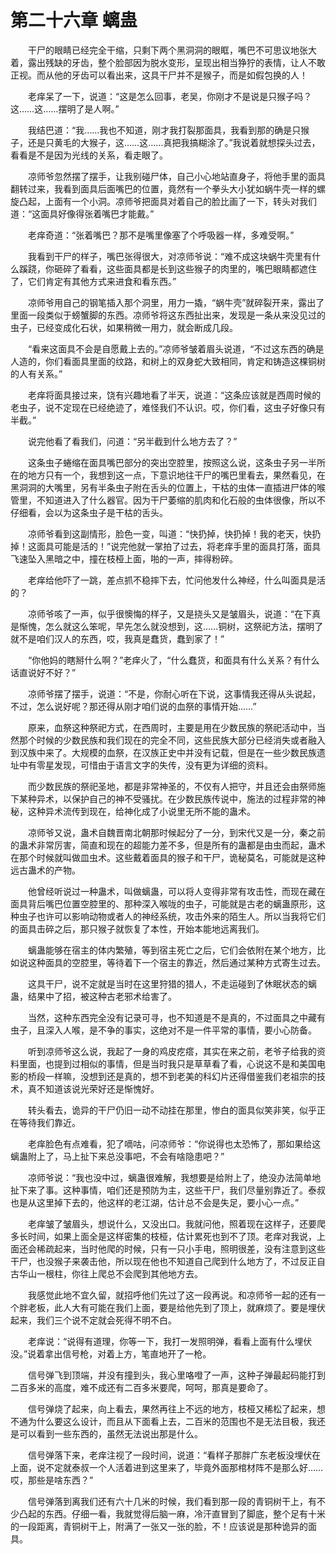 # 第二十六章 螭蛊


　　干尸的眼睛已经完全干缩，只剩下两个黑洞洞的眼眶，嘴巴不可思议地张大着，露出残缺的牙齿，整个脸部因为脱水变形，呈现出相当狰狞的表情，让人不敢正视。而从他的牙齿可以看出来，这具干尸并不是猴子，而是如假包换的人！

　　老痒呆了一下，说道：“这是怎么回事，老吴，你刚才不是说是只猴子吗？这……这……摆明了是人啊。”

　　我结巴道：“我……我也不知道，刚才我打裂那面具，我看到那的确是只猴子，还是只黄毛的大猴子，这……这……真把我搞糊涂了。”我说着就想探头过去，看看是不是因为光线的关系，看走眼了。

　　凉师爷忽然摆了摆手，让我别碰尸体，自己小心地站直身子，将他手里的面具翻转过来，我看到面具后面嘴巴的位置，竟然有一个拳头大小犹如蜗牛壳一样的螺旋凸起，上面有一个小洞。凉师爷把面具对着自己的脸比画了一下，转头对我们道：“这面具好像得张着嘴巴才能戴。”

　　老痒奇道：“张着嘴巴？那不是嘴里像塞了个呼吸器一样，多难受啊。”

　　我看到干尸的样子，嘴巴张得很大，对凉师爷说：“难不成这块蜗牛壳里有什么蹊跷，你砸碎了看看，这些面具都是长到这些猴子的肉里的，嘴巴眼睛都遮住了，它们肯定有其他方式来进食和看东西。”

　　凉师爷用自己的钢笔插入那个洞里，用力一撬，“蜗牛壳”就碎裂开来，露出了里面一段类似于螃蟹脚的东西。凉师爷将这东西扯出来，发现是一条从来没见过的虫子，已经变成化石状，如果稍微一用力，就会断成几段。

　　“看来这面具不会是自愿戴上去的。”凉师爷皱着眉头说道，“不过这东西的确是人造的，你们看面具里面的纹路，和树上的双身蛇大致相同，肯定和铸造这棵铜树的人有关系。”

　　老痒将面具接过来，饶有兴趣地看了半天，说道：“这条应该就是西周时候的老虫子，说不定现在已经绝迹了，难怪我们不认识。哎，你们看，这虫子好像只有半截。”

　　说完他看了看我们，问道：“另半截到什么地方去了？”

　　这条虫子蜷缩在面具嘴巴部分的突出空腔里，按照这么说，这条虫子另一半所在的地方只有一个，我想到这一点，下意识地往干尸的嘴巴里看去，果然看见，在黑洞洞的大嘴里，另有半条虫子附在舌头的位置上，干枯的虫体一直插进尸体的喉管里，不知道进入了什么器官。因为干尸萎缩的肌肉和化石般的虫体很像，所以不仔细看，会以为这条虫子是干枯的舌头。

　　凉师爷看到这副情形，脸色一变，叫道：“快扔掉，快扔掉！我的老天，快扔掉！这面具可能是活的！”说完他就一掌拍了过去，将老痒手里的面具打落，面具飞速坠入黑暗之中，撞在枝桠上面，啪的一声，摔得粉碎。

　　老痒给他吓了一跳，差点抓不稳摔下去，忙问他发什么神经，什么叫面具是活的？

　　凉师爷咳了一声，似乎很懊悔的样子，又是挠头又是皱眉头，说道：“在下真是惭愧，怎么就这么笨呢，早先怎么就没想到，这……铜树，这祭祀方法，摆明了就不是咱们汉人的东西，哎，我真是蠢货，蠢到家了！”

　　“你他妈的瞎掰什么啊？”老痒火了，“什么蠢货，和面具有什么关系？有什么话直说好不好？”

　　凉师爷摆了摆手，说道：“不是，你耐心听在下说，这事情我还得从头说起，不过，怎么说好呢？那还得从刚才咱们说的血祭的事情开始……”

　　原来，血祭这种祭祀方式，在西周时，主要是用在少数民族的祭祀活动中，当然那个时候的少数民族和我们现在的完全不同，这些民族大部分已经消失或者融入到汉族中来了。大规模的血祭，在汉族正史中并没有记载，但是在一些少数民族遗址中有零星发现，可惜由于语言文字的失传，没有更为详细的资料。

　　而少数民族的祭祀圣地，都是非常神圣的，不仅有人把守，并且还会由祭师施下某种异术，以保护自己的神不受骚扰。在少数民族传说中，施法的过程非常的神秘，这种异术流传到现在，给神化成了小说里无所不能的蛊术。

　　凉师爷又说，蛊术自魏晋南北朝那时候起分了一分，到宋代又是一分，秦之前的蛊术非常厉害，简直和现在的超能力差不多，但是所有的蛊都是由虫而起，蛊术在那个时候就叫做皿虫术。这些戴着面具的猴子和干尸，诡秘莫名，可能就是这种远古蛊术的产物。

　　他曾经听说过一种蛊术，叫做螭蛊，可以将人变得非常有攻击性，而现在藏在面具背后嘴巴位置空腔里的、那种深入喉咙的虫子，可能就是古老的螭蛊原形，这种虫子也许可以影响动物或者人的神经系统，攻击外来的陌生人。所以当我将它们的面具击碎之后，那只猴子就恢复了本性，开始本能地远离我们。

　　螭蛊能够在宿主的体内繁殖，等到宿主死亡之后，它们会依附在某个地方，比如说这种面具的空腔里，等待着下一个宿主的靠近，然后通过某种方式寄生过去。

　　这具干尸，说不定就是当时在这里狩猎的猎人，不走运碰到了休眠状态的螭蛊，结果中了招，被这种古老邪术给害了。

　　当然，这种东西完全没有记录可寻，也不知道是不是真的，不过面具之中藏有虫子，且深入人喉，是不争的事实，这绝对不是一件平常的事情，要小心防备。

　　听到凉师爷这么说，我起了一身的鸡皮疙瘩，其实在来之前，老爷子给我的资料里面，也提到过相似的事情，但是当时我只是草草看了看，心说这不是和美国电影的桥段一样嘛，没想到还是真的，想不到老美的科幻片还得借鉴我们老祖宗的技术，真不知道该说光荣好还是惭愧好。

　　转头看去，诡异的干尸仍旧一动不动挂在那里，惨白的面具似笑非笑，似乎正在等待我们靠近。

　　老痒脸色有点难看，犯了嘀咕，问凉师爷：“你说得也太恐怖了，那如果给这螭蛊附上了，马上扯下来总没事吧，不会有啥隐患吧？”

　　凉师爷说：“我也没中过，螭蛊很难解，我想要是给附上了，绝没办法简单地扯下来了事。这种事情，咱们还是预防为主，这些干尸，我们尽量别靠近了。泰叔也是从这里掉下去的，他这样的老江湖，估计总不会是失足，要小心一点。”

　　老痒皱了皱眉头，想说什么，又没出口。我就问他，照着现在这样子，还要爬多长时间，如果上面全是这样密集的枝桠，估计累死也到不了顶。老痒对我说，上面还会稀疏起来，当时他爬的时候，只有一只小手电，照明很差，没有注意到这些干尸，也没猴子来袭击他，所以现在他也不知道自己爬到什么地方了，不过反正自古华山一根柱，你往上爬总不会爬到其他地方去。

　　我感觉此地不宜久留，就招呼他们先过了这一段再说。和凉师爷一起的还有一个胖老板，此人大有可能在我们上面，要是给他先到了顶上，就麻烦了。要是埋伏起来，我们三个说不定就会死得不明不白。

　　老痒说：“说得有道理，你等一下，我打一发照明弹，看看上面有什么埋伏没。”说着拿出信号枪，对着上方，笔直地开了一枪。

　　信号弹飞到顶端，并没有撞到头，我心里咯噔了一声，这种子弹最起码能打到二百多米的高度，难不成还有二百多米要爬，呵呵，那真是要命了。

　　信号弹烧了起来，向上看去，果然再往上不远的地方，枝桠又稀松了起来，想不通为什么要这么设计，而且从下面看上去，二百米的范围也不是无法目极，我还是可以看到一些东西的，虽然无法说出那是什么。

　　信号弹落下来，老痒注视了一段时间，说道：“看样子那胖广东老板没埋伏在上面，说不定就泰叔一个人活着进到这里来了，毕竟外面那棺材阵不是那么好……哎，那些是啥东西？”

　　信号弹落到离我们还有六十几米的时候，我们看到那一段的青铜树干上，有不少凸起的东西。仔细一看，我就觉得后脑一麻，冷汗直冒到了脚底，整个足有十米的一段距离，青铜树干上，附满了一张又一张的脸，不！应该说是那种诡异的面具。

